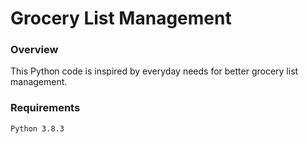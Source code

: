 # Grocery List Management


### Overview
This Python code is inspired by everyday needs for better grocery list management.


### Requirements

    Python 3.8.3
